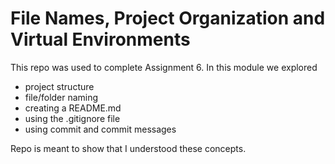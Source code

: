 # File Names, Project Organization and Virtual Environments

This repo was used to complete Assignment 6. In this module we explored

 - project structure
 - file/folder naming
 - creating a README.md
 - using the .gitignore file
 - using commit and commit messages


Repo is meant to show that I understood these concepts.
